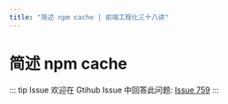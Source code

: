 ```yaml
---
title: "简述 npm cache | 前端工程化三十八讲"
---
```


# 简述 npm cache

::: tip Issue
欢迎在 Gtihub Issue 中回答此问题: [Issue 759](https://github.com/shfshanyue/Daily-Question/issues/759)
:::

